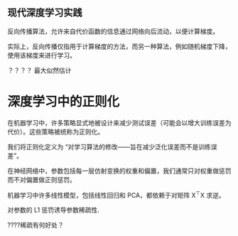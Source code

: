 现代深度学习实践
---
反向传播算法，允许来自代价函数的信息通过网络向后流动，以便计算梯度。

实际上，反向传播仅指用于计算梯度的方法，而另一种算法，例如随机梯度下降，使用该梯度来进行学习。



？？？？ 最大似然估计

# 深度学习中的正则化

在机器学习中，许多策略显式地被设计来减少测试误差（可能会以增大训练误差为代价）。这些策略被统称为正则化。

我们将正则化定义为 “对学习算法的修改——旨在减少泛化误差而不是训练误差”。

在神经网络中，参数包括每一层仿射变换的权重和偏置，我们通常只对权重做惩罚而不对偏置做正则惩罚。


机器学习中许多线性模型，包括线性回归和 PCA，都依赖于对矩阵 X<sup>⊤</sup>X 求逆。

对参数的 L1 惩罚诱导参数稀疏性.

????稀疏有何好处？

